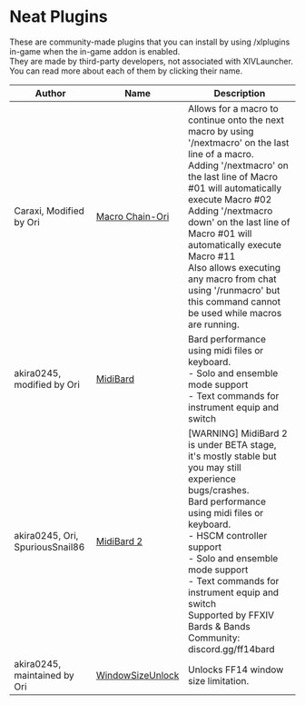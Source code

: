 # Neat Plugins

These are community-made plugins that you can install by using /xlplugins in-game when the in-game addon is enabled.
<br>
They are made by third-party developers, not associated with XIVLauncher. You can read more about each of them by clicking their name.


| Author | Name | Description |
|---------------|---------------|-----------------|
| Caraxi, Modified by Ori | [Macro Chain-Ori](https://github.com/reckhou/MacroChain/tree/PartyChatCommands) | Allows for a macro to continue onto the next macro by using '/nextmacro' on the last line of a macro.<br>Adding '/nextmacro' on the last line of Macro #01 will automatically execute Macro #02<br>Adding '/nextmacro down' on the last line of Macro #01 will automatically execute Macro #11<br>Also allows executing any macro from chat using '/runmacro' but this command cannot be used while macros are running. |
| akira0245, modified by Ori | [MidiBard](https://github.com/reckhou/MidiBard) | Bard performance using midi files or keyboard.<br>- Solo and ensemble mode support<br>- Text commands for instrument equip and switch |
| akira0245, Ori, SpuriousSnail86 | [MidiBard 2](https://github.com/reckhou/MidiBard2) | [WARNING] MidiBard 2 is under BETA stage, it's mostly stable but you may still experience bugs/crashes.<br>Bard performance using midi files or keyboard.<br>- HSCM controller support<br>- Solo and ensemble mode support<br>- Text commands for instrument equip and switch<br>Supported by FFXIV Bards & Bands Community: discord.gg/ff14bard |
| akira0245, maintained by Ori | [WindowSizeUnlock](https://github.com/reckhou/DalamudPlugins-Ori) | Unlocks FF14 window size limitation. |

